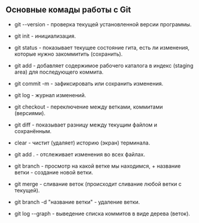 ## Основные комады работы с Git

* git --version - проверка текущей установленной версии программы.

* git init - инициализация.

* git status - показывает текущее состояние гита, есть 
ли изменения, которые нужно закоммитить 
(сохранить).

* git add - добавляет содержимое рабочего каталога 
в индекс (staging area) для последующего коммита.

* git commit -m - зафиксировать или сохранить изменения.

* git log - журнал изменений.

* git checkout - переключение между ветками, коммитами (версиями).

* git diff - показывает разницу между текущим файлом 
и сохранённым.

* clear - чистит (удаляет) историю (экран) терминала.

* git add . - отслеживает изменения во всех файлах.
*  git branch - просмотр на какой ветке мы находимся, + название ветки - создание новой ветки.

* git merge - сливание веток (происходит сливание любой ветки с текущей).

* git branch -d "название ветки" - удаление ветки.

* git log --graph - выведение списка коммитов в виде дерева (веток).
